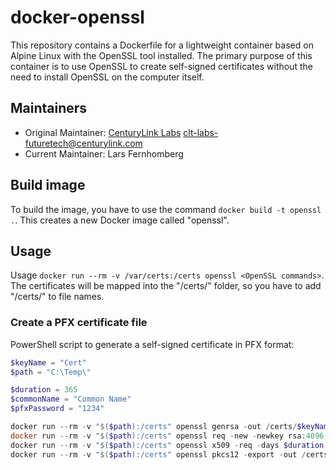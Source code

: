 # docker-openssl

This repository contains a Dockerfile for a lightweight container based on Alpine Linux with the OpenSSL tool installed. The primary purpose of this container is to use OpenSSL to create self-signed certificates without the need to install OpenSSL on the computer itself.

## Maintainers

- Original Maintainer: [CenturyLink Labs](https://github.com/CenturyLinkLabs/openssl) <clt-labs-futuretech@centurylink.com>
- Current Maintainer: Lars Fernhomberg

## Build image

To build the image, you have to use the command `docker build -t openssl .`. This creates a new Docker image called "openssl".

## Usage

Usage `docker run --rm -v /var/certs:/certs openssl <OpenSSL commands>`. The certificates will be mapped into the "/certs/" folder, so you have to add "/certs/" to file names.

### Create a PFX certificate file

PowerShell script to generate a self-signed certificate in PFX format:

```PowerShell
$keyName = "Cert"
$path = "C:\Temp\"

$duration = 365
$commonName = "Common Name"
$pfxPassword = "1234"

docker run --rm -v "$($path):/certs" openssl genrsa -out /certs/$keyName.key 1024
docker run --rm -v "$($path):/certs" openssl req -new -newkey rsa:4096 -days $duration -nodes -subj "/C=/ST=/L=/O=/CN=$($commonName)" -keyout /certs/$keyName.key -out /certs/$keyName.csr
docker run --rm -v "$($path):/certs" openssl x509 -req -days $duration -in /certs/$keyName.csr -signkey /certs/$keyName.key -out /certs/$keyName.crt
docker run --rm -v "$($path):/certs" openssl pkcs12 -export -out /certs/$keyName.pfx -inkey /certs/$keyName.key -in /certs/$keyName.crt -password "pass:$($pfxPassword)"
```
